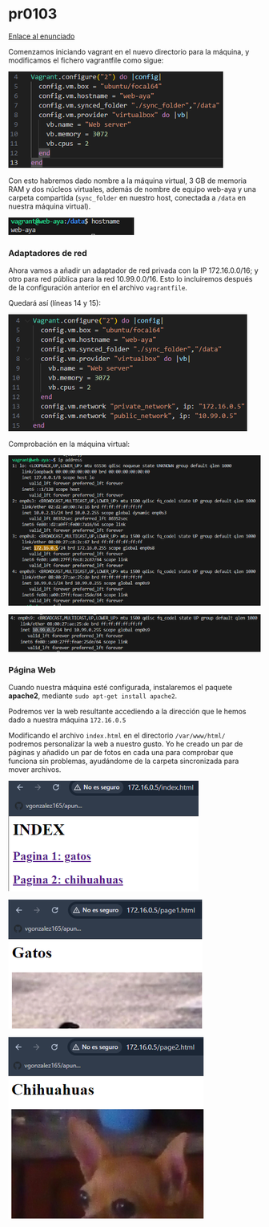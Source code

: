 # pr0103

[Enlace al enunciado](https://github.com/vgonzalez165/apuntes_aso/blob/main/ut01/pr0103.md)

Comenzamos iniciando vagrant en el nuevo directorio para la máquina, y modificamos el fichero vagrantfile como sigue:

![alt text](image.png)

Con esto habremos dado nombre a la máquina virtual, 3 GB de memoria RAM y dos núcleos virtuales, además de nombre de equipo web-aya y una carpeta compartida (```sync_folder``` en nuestro host, conectada a ```/data``` en nuestra máquina virtual).

![alt text](image-7.png)

### Adaptadores de red

Ahora vamos a añadir un adaptador de red privada con la IP 172.16.0.0/16; y otro para red pública para la red 10.99.0.0/16. Esto lo incluiremos después de la configuración anterior en el archivo ```vagrantfile```.

Quedará así (líneas 14 y 15):

![alt text](image-8.png)

Comprobación en la máquina virtual:

![alt text](image-2.png)

![alt text](image-3.png)

### Página Web

Cuando nuestra máquina esté configurada, instalaremos el paquete **apache2**, mediante ```sudo apt-get install apache2```.

Podremos ver la web resultante accediendo a la dirección que le hemos dado a nuestra máquina ```172.16.0.5```

Modificando el archivo ```index.html``` en el directorio ```/var/www/html/``` podremos personalizar la web a nuestro gusto. Yo he creado un par de páginas y añadido un par de fotos en cada una para comprobar que funciona sin problemas, ayudándome de la carpeta sincronizada para mover archivos.

![alt text](image-4.png)

![alt text](image-5.png)

![alt text](image-6.png)
